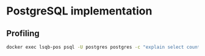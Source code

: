 # PostgreSQL implementation

## Profiling

```bash
docker exec lsqb-pos psql -U postgres postgres -c "explain select count(*) from person;"
```
